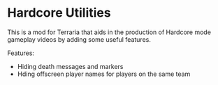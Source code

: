 # Hardcore Utilities
This is a mod for Terraria that aids in the production of Hardcore mode gameplay videos by adding some useful features.

Features:
- Hiding death messages and markers
- Hding offscreen player names for players on the same team